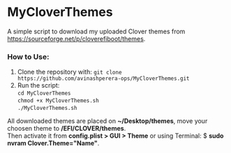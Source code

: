 # MyCloverThemes
A simple script to download my uploaded Clover themes from https://sourceforge.net/p/cloverefiboot/themes.

### How to Use:
1. Clone the repository with: `git clone https://github.com/avinashperera-ops/MyCloverThemes.git`
2. Run the script:
<br>`cd MyCloverThemes`
<br>`chmod +x MyCloverThemes.sh`
<br>`./MyCloverThemes.sh`

All downloaded themes are placed on <b>~/Desktop/themes</b>, move your choosen theme to <b>/EFI/CLOVER/themes</b>.
<br>Then activate it from <b>config.plist > GUI > Theme</b> or using Terminal: $ <b>sudo nvram Clover.Theme="Name"</b>.